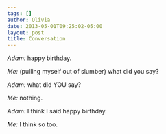 ```yaml
---
tags: []
author: Olivia
date: 2013-05-01T09:25:02-05:00
layout: post
title: Conversation
---
```


_Adam:_ happy birthday.

_Me:_ (pulling myself out of slumber) what did you say?

_Adam:_ what did YOU say?

_Me:_ nothing.

_Adam:_ I think I said happy birthday.

_Me:_ I think so too.
